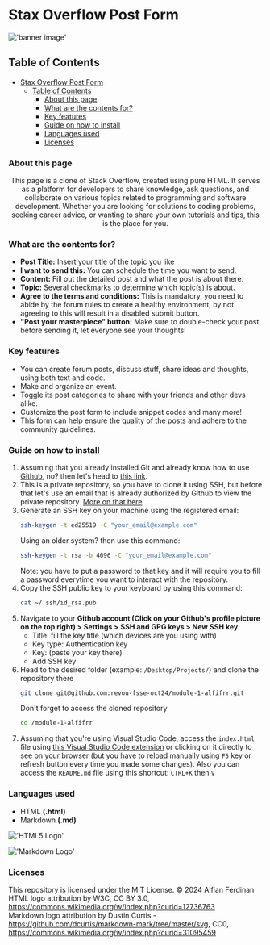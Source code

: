 # Stax Overflow Post Form

!['banner image'](https://images.unsplash.com/photo-1519692933481-e162a57d6721?fm=jpg&q=60&w=3000&ixlib=rb-4.0.3&ixid=M3wxMjA3fDB8MHxzZWFyY2h8MTV8fHJhaW58ZW58MHx8MHx8fDA%3D)

## Table of Contents

- [Stax Overflow Post Form](#stax-overflow-post-form)
  - [Table of Contents](#table-of-contents)
    - [About this page](#about-this-page)
    - [What are the contents for?](#what-are-the-contents-for)
    - [Key features](#key-features)
    - [Guide on how to install](#guide-on-how-to-install)
    - [Languages used](#languages-used)
    - [Licenses](#licenses)

### About this page

<div align="center">This page is a clone of Stack Overflow, created using pure HTML. It
serves as a platform for developers to share knowledge, ask questions,
and collaborate on various topics related to programming and software
development. Whether you are looking for solutions to coding problems,
seeking career advice, or wanting to share your own tutorials and
tips, this is the place for you.</div>

### What are the contents for?

- **Post Title:** Insert your title of the topic you like
- **I want to send this:** You can schedule the time you want to send.
- **Content:** Fill out the detailed post and what the post is about there.
- **Topic:** Several checkmarks to determine which topic(s) is about.
- **Agree to the terms and conditions:** This is mandatory, you need to abide by the forum rules to create a healthy environment, by not agreeing to this will result in a disabled submit button.
- **"Post your masterpiece" button:** Make sure to double-check your post before sending it, let everyone see your thoughts!

### Key features

- You can create forum posts, discuss stuff, share ideas and thoughts, using both text and code.
- Make and organize an event.
- Toggle its post categories to share with your friends and other devs alike.
- Customize the post form to include snippet codes and many more!
- This form can help ensure the quality of the posts and adhere to the community guidelines.

### Guide on how to install

1. Assuming that you already installed Git and already know how to use [Github](https://www.w3schools.com/whatis/whatis_github.asp), no? then let's head to [this link](https://git-scm.com/book/en/v2/Getting-Started-Installing-Git).
2. This is a private repository, so you have to clone it using SSH, but before that let's use an email that is already authorized by Github to view the private repository. [More on that here](https://leangaurav.medium.com/setup-ssh-key-with-git-github-clone-private-repo-using-ssh-d983ab7bb956).
3. Generate an SSH key on your machine using the registered email:
   ```bash
   ssh-keygen -t ed25519 -C "your_email@example.com"
   ```
   Using an older system? then use this command:
   ```bash
   ssh-keygen -t rsa -b 4096 -C "your_email@example.com"
   ```
   Note: you have to put a password to that key and it will require you to fill a password everytime you want to interact with the repository.
4. Copy the SSH public key to your keyboard by using this command:
   ```bash
   cat ~/.ssh/id_rsa.pub
   ```
5. Navigate to your **Github account (Click on your Github's profile picture on the top right) > Settings > SSH and GPG keys > New SSH key**:
   - Title: fill the key title (which devices are you using with)
   - Key type: Authentication key
   - Key: (paste your key there)
   - Add SSH key
6. Head to the desired folder (example: `/Desktop/Projects/`) and clone the repository there
   ```bash
   git clone git@github.com:revou-fsse-oct24/module-1-alfifrr.git
   ```
   Don't forget to access the cloned repository
   ```bash
   cd /module-1-alfifrr
   ```
7. Assuming that you're using Visual Studio Code, access the `index.html` file using [this Visual Studio Code extension](https://marketplace.visualstudio.com/items?itemName=ritwickdey.LiveServer) or clicking on it directly to see on your browser (but you have to reload manually using `F5` key or refresh button every time you made some changes). Also you can access the `README.md` file using this shortcut: `CTRL+K` then `V`

### Languages used

- HTML **(.html)**
- Markdown **(.md)**

!['HTML5 Logo'](https://upload.wikimedia.org/wikipedia/commons/thumb/6/61/HTML5_logo_and_wordmark.svg/800px-HTML_logo_and_wordmark.svg.png)

!['Markdown Logo'](https://upload.wikimedia.org/wikipedia/commons/thumb/4/48/Markdown-mark.svg/1024px-Markdown-mark.svg.png)

### Licenses

This repository is licensed under the MIT License. &copy; 2024 Alfian Ferdinan  
HTML logo attribution by W3C, CC BY 3.0, https://commons.wikimedia.org/w/index.php?curid=12736763  
Markdown logo attribution by Dustin Curtis - https://github.com/dcurtis/markdown-mark/tree/master/svg, CC0, https://commons.wikimedia.org/w/index.php?curid=31095459
